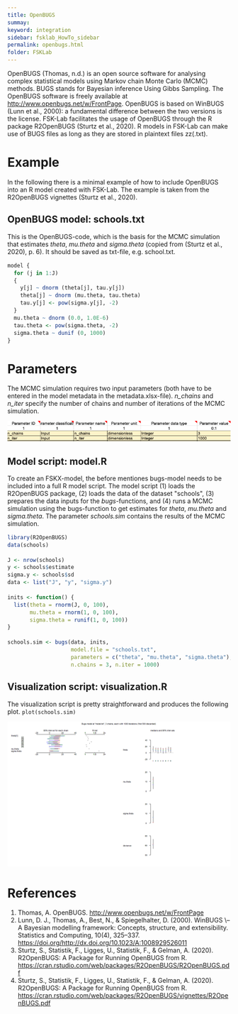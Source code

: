 ```yaml
---
title: OpenBUGS
summay:
keyword: integration
sidebar: fsklab_HowTo_sidebar
permalink: openbugs.html
folder: FSKLab
---
```


OpenBUGS (Thomas, n.d.) is an open source software for analysing complex statistical models using Markov chain Monte Carlo (MCMC) methods. BUGS stands for Bayesian inference Using Gibbs Sampling. The OpenBUGS software is freely available at http://www.openbugs.net/w/FrontPage. OpenBUGS is based on WinBUGS (Lunn et al., 2000): a fundamental difference between the two versions is the license. FSK-Lab facilitates the usage of OpenBUGS through the R package R2OpenBUGS (Sturtz et al., 2020). R models in FSK-Lab can make use of BUGS files as long as they are stored in plaintext files zz(.txt).

# Example
In the following there is a minimal example of how to include OpenBUGS into an R model created with FSK-Lab. The example is taken from the R2OpenBUGS vignettes (Sturtz et al., 2020).

## OpenBUGS model: schools.txt
This is the OpenBUGS-code, which is the basis for the MCMC simulation that estimates *theta*, *mu.theta* and *sigma.theta* (copied from (Sturtz et al., 2020), p. 6). It should be saved as txt-file, e.g. school.txt.

```R
model {
  for (j in 1:J)
  {
    y[j] ~ dnorm (theta[j], tau.y[j])
    theta[j] ~ dnorm (mu.theta, tau.theta)
    tau.y[j] <- pow(sigma.y[j], -2)
  }
  mu.theta ~ dnorm (0.0, 1.0E-6)
  tau.theta <- pow(sigma.theta, -2)
  sigma.theta ~ dunif (0, 1000)
}
```

# Parameters
The MCMC simulation requires two input parameters (both have to be entered in the model metadata in the metadata.xlsx-file). *n_chains* and *n_iter* specify the number of chains and number of iterations of the MCMC simulation.


![](assets/spreadsheet_parameters.png)

## Model script: model.R
To create an FSKX-model, the before mentiones bugs-model needs to be included into a full R model script. The model script (1) loads the R2OpenBUGS package, (2) loads the data of the dataset "schools", (3) prepares the data inputs for the *bugs*-functions, and (4) runs a MCMC simulation using the bugs-function to get estimates for *theta*, *mu.theta* and *sigma.theta*. The parameter *schools.sim* contains the results of the MCMC simulation.

```R
library(R2OpenBUGS)
data(schools)

J <- nrow(schools)
y <- schools$estimate
sigma.y <- schools$sd
data <- list("J", "y", "sigma.y")

inits <- function() {
  list(theta = rnorm(J, 0, 100),
       mu.theta = rnorm(1, 0, 100),
       sigma.theta = runif(1, 0, 100))
}

schools.sim <- bugs(data, inits,
                    model.file = "schools.txt",
                    parameters = c("theta", "mu.theta", "sigma.theta"),
                    n.chains = 3, n.iter = 1000)
```

## Visualization script: visualization.R
The visualization script is pretty straightforward and produces the following plot.
`plot(schools.sim)`

![](assets/schooldata.png)

# References
1. Thomas, A. OpenBUGS. http://www.openbugs.net/w/FrontPage
2. Lunn, D. J., Thomas, A., Best, N., & Spiegelhalter, D. (2000). WinBUGS \–A Bayesian modelling framework: Concepts, structure, and extensibility. Statistics and Computing, 10(4), 325–337. https://doi.org/http://dx.doi.org/10.1023/A:1008929526011
3. Sturtz, S., Statistik, F., Ligges, U., Statistik, F., & Gelman, A. (2020). R2OpenBUGS: A Package for Running OpenBUGS from R. https://cran.rstudio.com/web/packages/R2OpenBUGS/R2OpenBUGS.pdf
4. Sturtz, S., Statistik, F., Ligges, U., Statistik, F., & Gelman, A. (2020). R2OpenBUGS: A Package for Running OpenBUGS from R. https://cran.rstudio.com/web/packages/R2OpenBUGS/vignettes/R2OpenBUGS.pdf
